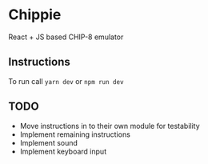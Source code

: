 # Chippie
React + JS based CHIP-8 emulator

## Instructions

To run call `yarn dev` or `npm run dev`

## TODO

- Move instructions in to their own module for testability
- Implement remaining instructions
- Implement sound
- Implement keyboard input
